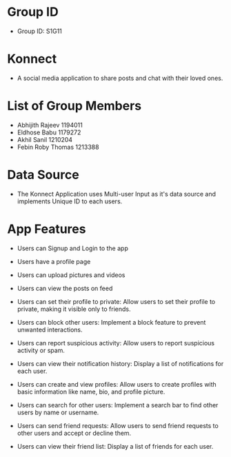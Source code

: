 # Group ID
- Group ID: S1G11


# Konnect
- A social media application to share posts and chat with their loved ones.


# List of Group Members
- Abhijith Rajeev 1194011
- Eldhose Babu 1179272
- Akhil Sanil 1210204
- Febin Roby Thomas 1213388

# Data Source
- The Konnect Application uses Multi-user Input as it's data source and implements Unique ID to each users.

# App Features
- Users can Signup and Login to the app
- Users have a profile page
- Users can upload pictures and videos
- Users can view the posts on feed

- Users can set their profile to private: Allow users to set their profile to private, making it visible only to friends.
- Users can block other users: Implement a block feature to prevent unwanted interactions.
- Users can report suspicious activity: Allow users to report suspicious activity or spam.
- Users can view their notification history: Display a list of notifications for each user.

- Users can create and view profiles: Allow users to create profiles with basic information like name, bio, and profile picture.
- Users can search for other users: Implement a search bar to find other users by name or username.
- Users can send friend requests: Allow users to send friend requests to other users and accept or decline them.
- Users can view their friend list: Display a list of friends for each user.


 
